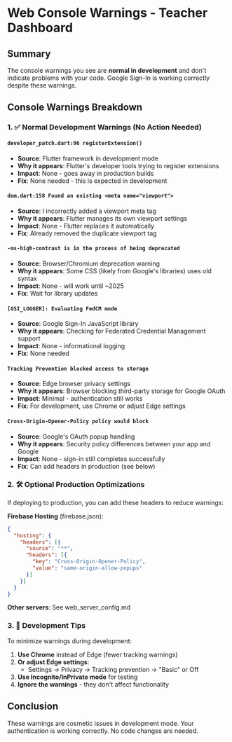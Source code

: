# Web Console Warnings - Teacher Dashboard

## Summary
The console warnings you see are **normal in development** and don't indicate problems with your code. Google Sign-In is working correctly despite these warnings.

## Console Warnings Breakdown

### 1. ✅ Normal Development Warnings (No Action Needed)

#### `developer_patch.dart:96 registerExtension()`
- **Source**: Flutter framework in development mode
- **Why it appears**: Flutter's developer tools trying to register extensions
- **Impact**: None - goes away in production builds
- **Fix**: None needed - this is expected in development

#### `dom.dart:158 Found an existing <meta name="viewport">`
- **Source**: I incorrectly added a viewport meta tag
- **Why it appears**: Flutter manages its own viewport settings
- **Impact**: None - Flutter replaces it automatically
- **Fix**: Already removed the duplicate viewport tag

#### `-ms-high-contrast is in the process of being deprecated`
- **Source**: Browser/Chromium deprecation warning
- **Why it appears**: Some CSS (likely from Google's libraries) uses old syntax
- **Impact**: None - will work until ~2025
- **Fix**: Wait for library updates

#### `[GSI_LOGGER]: Evaluating FedCM mode`
- **Source**: Google Sign-In JavaScript library
- **Why it appears**: Checking for Federated Credential Management support
- **Impact**: None - informational logging
- **Fix**: None needed

#### `Tracking Prevention blocked access to storage`
- **Source**: Edge browser privacy settings
- **Why it appears**: Browser blocking third-party storage for Google OAuth
- **Impact**: Minimal - authentication still works
- **Fix**: For development, use Chrome or adjust Edge settings

#### `Cross-Origin-Opener-Policy policy would block`
- **Source**: Google's OAuth popup handling
- **Why it appears**: Security policy differences between your app and Google
- **Impact**: None - sign-in still completes successfully
- **Fix**: Can add headers in production (see below)

### 2. 🛠️ Optional Production Optimizations

If deploying to production, you can add these headers to reduce warnings:

**Firebase Hosting** (firebase.json):
```json
{
  "hosting": {
    "headers": [{
      "source": "**",
      "headers": [{
        "key": "Cross-Origin-Opener-Policy",
        "value": "same-origin-allow-popups"
      }]
    }]
  }
}
```

**Other servers**: See web_server_config.md

### 3. 🚀 Development Tips

To minimize warnings during development:

1. **Use Chrome** instead of Edge (fewer tracking warnings)
2. **Or adjust Edge settings**: 
   - Settings → Privacy → Tracking prevention → "Basic" or Off
3. **Use Incognito/InPrivate mode** for testing
4. **Ignore the warnings** - they don't affect functionality

## Conclusion

These warnings are cosmetic issues in development mode. Your authentication is working correctly. No code changes are needed.